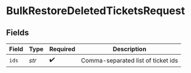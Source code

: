 # BulkRestoreDeletedTicketsRequest


## Fields

| Field                              | Type                               | Required                           | Description                        |
| ---------------------------------- | ---------------------------------- | ---------------------------------- | ---------------------------------- |
| `ids`                              | *str*                              | :heavy_check_mark:                 | Comma-separated list of ticket ids |